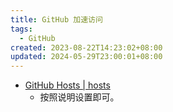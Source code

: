 ```yaml
---
title: GitHub 加速访问
tags:
  - GitHub
created: 2023-08-22T14:23:02+08:00
updated: 2024-05-29T23:00:01+08:00
---
```


- [GitHub Hosts | hosts](https://ineo6.github.io/hosts/)
    - 按照说明设置即可。
